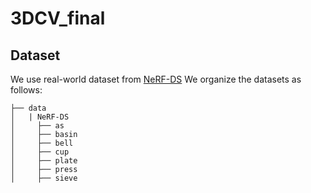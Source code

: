 # 3DCV_final
## Dataset
We use real-world dataset from [NeRF-DS](https://github.com/JokerYan/NeRF-DS/releases/tag/v0.1-pre-release)
We organize the datasets as follows:
```shell
├── data
│   | NeRF-DS
│     ├── as
│     ├── basin
│     ├── bell
│     ├── cup
│     ├── plate
│     ├── press
│     ├── sieve
```
